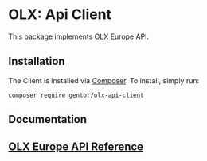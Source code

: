 # OLX: Api Client

This package implements OLX Europe API.

## Installation

The Client is installed via [Composer](http://getcomposer.org/). To install, simply run:

```
composer require gentor/olx-api-client
```

## Documentation

## [OLX Europe API Reference](http://partner-api.olx.pl/reference#overview)